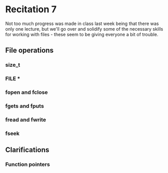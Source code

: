 # Recitation 7 #

Not too much progress was made in class last week being that there was only one
lecture, but we'll go over and solidify some of the necessary skills for working
with files - these seem to be giving everyone a bit of trouble.

## File operations ##

### size_t ###

### FILE * ###

### fopen and fclose ###

### fgets and fputs ###

### fread and fwrite ###

### fseek ###

## Clarifications ##

### Function pointers ###
